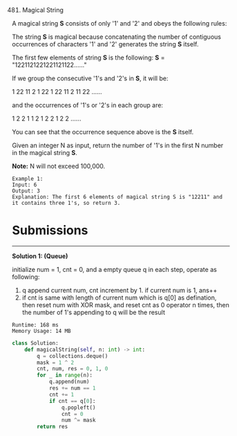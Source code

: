 481. Magical String

A magical string **S** consists of only '1' and '2' and obeys the following rules:

The string **S** is magical because concatenating the number of contiguous occurrences of characters '1' and '2' generates the string **S** itself.

The first few elements of string **S** is the following: **S** = "1221121221221121122……"

If we group the consecutive '1's and '2's in **S**, it will be:

1 22 11 2 1 22 1 22 11 2 11 22 ......

and the occurrences of '1's or '2's in each group are:

1 2 2 1 1 2 1 2 2 1 2 2 ......

You can see that the occurrence sequence above is the **S** itself.

Given an integer N as input, return the number of '1's in the first N number in the magical string **S**.

**Note:** N will not exceed 100,000.
```
Example 1:
Input: 6
Output: 3
Explanation: The first 6 elements of magical string S is "12211" and it contains three 1's, so return 3.
```

# Submissions
---
**Solution 1: (Queue)**

initialize num = 1, cnt = 0, and a empty queue q
in each step, operate as following:

1. q append current num, cnt increment by 1. if current num is 1, ans++
1. if cnt is same with length of current num which is q[0] as defination, then reset num with XOR mask, and reset cnt as 0
operator n times, then the number of 1's appending to q will be the result

```
Runtime: 168 ms
Memory Usage: 14 MB
```
```python
class Solution:
    def magicalString(self, n: int) -> int:
        q = collections.deque()
        mask = 1 ^ 2
        cnt, num, res = 0, 1, 0
        for _ in range(n):
            q.append(num)
            res += num == 1
            cnt += 1
            if cnt == q[0]:
                q.popleft()
                cnt = 0
                num ^= mask
        return res
```